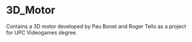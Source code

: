 # 3D_Motor
Contains a 3D motor developed by Pau Bonet and Roger Tello as a project for UPC Videogames degree. 
